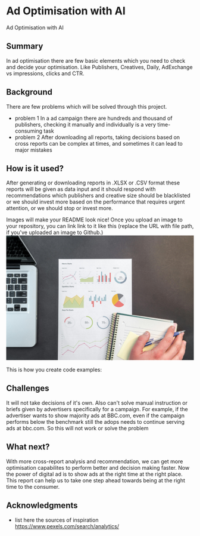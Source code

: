 # Ad Optimisation with AI

Ad Optimisation with AI

## Summary

In ad optimisation there are few basic elements which you need to check and decide your optimisation. Like Publishers, Creatives, Daily, AdExchange vs impressions, clicks and CTR.


## Background

There are few problems which will be solved through this project. 
* problem 1
  In a ad campaign there are hundreds and thousand of publishers, checking it manually and individually is a very time-consuming task
* problem 2
  After downloading all reports, taking decisions based on cross reports can be complex at times, and sometimes it can lead to major mistakes


## How is it used?

After generating or downloading reports in .XLSX or .CSV format these reports will be given as data input and it should respond with recommendations which publishers and creative size should be blacklisted or we should invest more based on the performance that requires urgent attention, or we should stop or invest more.

Images will make your README look nice!
Once you upload an image to your repository, you can link link to it like this (replace the URL with file path, if you've uploaded an image to Github.)
![image of report](/pexels-goumbik-669610.jpg)

This is how you create code examples:

## Challenges

It will not take decisions of it's own. Also can't solve manual instruction or briefs given by advertisers specifically for a campaign. For example, if the advertiser wants to show majority ads at BBC.com, even if the campaign performs below the benchmark still the adops needs to continue serving ads at bbc.com. So this will not work or solve the problem

## What next?

With more cross-report analysis and recommendation, we can get more optimisation capabilites to perform better and decision making faster. Now the power of digital ad is to show ads at the right time at the right place. This report can help us to take one step ahead towards being at the right time to the consumer. 


## Acknowledgments

* list here the sources of inspiration 
  https://www.pexels.com/search/analytics/ 

